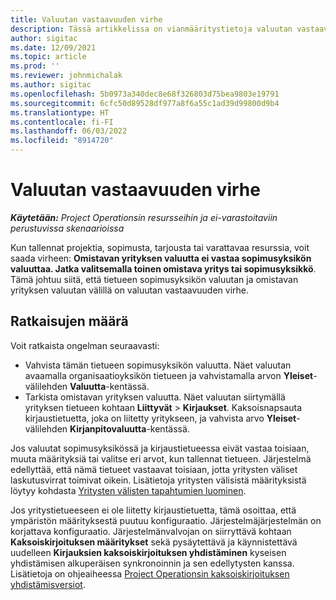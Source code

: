 ```yaml
---
title: Valuutan vastaavuuden virhe
description: Tässä artikkelissa on vianmääritystietoja valuutan vastaavuuden virheestä, joka ilmenee, kun tiettyjä tietuetyyppejä tallennetaan.
author: sigitac
ms.date: 12/09/2021
ms.topic: article
ms.prod: ''
ms.reviewer: johnmichalak
ms.author: sigitac
ms.openlocfilehash: 5b0973a340dec8e68f326803d75bea9803e19791
ms.sourcegitcommit: 6cfc50d89528df977a8f6a55c1ad39d99800d9b4
ms.translationtype: HT
ms.contentlocale: fi-FI
ms.lasthandoff: 06/03/2022
ms.locfileid: "8914720"
---
```

# <a name="currency-mismatch-error"></a>Valuutan vastaavuuden virhe 

_**Käytetään:** Project Operationsin resursseihin ja ei-varastoitaviin perustuvissa skenaarioissa_

Kun tallennat projektia, sopimusta, tarjousta tai varattavaa resurssia, voit saada virheen: **Omistavan yrityksen valuutta ei vastaa sopimusyksikön valuuttaa. Jatka valitsemalla toinen omistava yritys tai sopimusyksikkö**. Tämä johtuu siitä, että tietueen sopimusyksikön valuutan ja omistavan yrityksen valuutan välillä on valuutan vastaavuuden virhe.


## <a name="resolution"></a>Ratkaisujen määrä

Voit ratkaista ongelman seuraavasti:
- Vahvista tämän tietueen sopimusyksikön valuutta. Näet valuutan avaamalla organisaatioyksikön tietueen ja vahvistamalla arvon **Yleiset**-välilehden **Valuutta**-kentässä.
- Tarkista omistavan yrityksen valuutta. Näet valuutan siirtymällä yrityksen tietueen kohtaan **Liittyvät** > **Kirjaukset**. Kaksoisnapsauta kirjaustietuetta, joka on liitetty yritykseen, ja vahvista arvo **Yleiset**-välilehden **Kirjanpitovaluutta**-kentässä.

Jos valuutat sopimusyksikössä ja kirjaustietueessa eivät vastaa toisiaan, muuta määrityksiä tai valitse eri arvot, kun tallennat tietueen. Järjestelmä edellyttää, että nämä tietueet vastaavat toisiaan, jotta yritysten väliset laskutusvirrat toimivat oikein. Lisätietoja yritysten välisistä määrityksistä löytyy kohdasta [Yritysten välisten tapahtumien luominen](../../project-accounting/create-intercompany-transactions.md).

Jos yritystietueeseen ei ole liitetty kirjaustietuetta, tämä osoittaa, että ympäristön määrityksestä puutuu konfiguraatio. Järjestelmäjärjestelmän on korjattava konfiguraatio. Järjestelmänvalvojan on siirryttävä kohtaan **Kaksoiskirjoituksen määritykset** sekä pysäytettävä ja käynnistettävä uudelleen **Kirjauksien kaksoiskirjoituksen yhdistäminen** kyseisen yhdistämisen alkuperäisen synkronoinnin ja sen edellytysten kanssa. Lisätietoja on ohjeaiheessa [Project Operationsin kaksoiskirjoituksen yhdistämisversiot](../../environment/resource-dual-write-maps.md).
